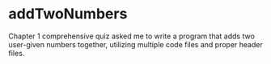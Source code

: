 # addTwoNumbers
Chapter 1 comprehensive quiz asked me to write a program that adds two user-given numbers together, utilizing multiple code files and proper header files.

